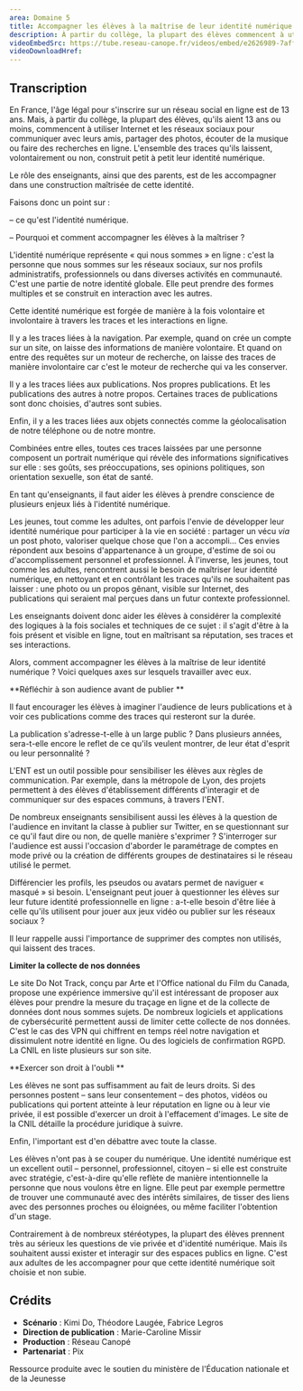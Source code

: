 ```yaml
---
area: Domaine 5
title: Accompagner les élèves à la maîtrise de leur identité numérique 
description: À partir du collège, la plupart des élèves commencent à utiliser Internet et les réseaux sociaux. L’ensemble des traces qu’ils laissent, volontairement ou non, construit petit à petit leur identité numérique. Faisons donc un point sur l’identité numérique et voyons comment accompagner les élèves à la maîtriser ?
videoEmbedSrc: https://tube.reseau-canope.fr/videos/embed/e2626989-7aff-46a3-a38c-d4aa11b5d58e
videoDownloadHref:
---
```


## Transcription

En France, l'âge légal pour s'inscrire sur un réseau social en ligne est de 13 ans. Mais, à partir du collège, la plupart des élèves, qu'ils aient 13 ans ou moins, commencent à utiliser Internet et les réseaux sociaux pour communiquer avec leurs amis, partager des photos, écouter de la musique ou faire des recherches en ligne. L'ensemble des traces qu'ils laissent, volontairement ou non, construit petit à petit leur identité numérique.

Le rôle des enseignants, ainsi que des parents, est de les accompagner dans une construction maîtrisée de cette identité.

Faisons donc un point sur :

– ce qu'est l'identité numérique.

– Pourquoi et comment accompagner les élèves à la maîtriser ?

L'identité numérique représente « qui nous sommes » en ligne : c'est la personne que nous sommes sur les réseaux sociaux, sur nos profils administratifs, professionnels ou dans diverses activités en communauté. C'est une partie de notre identité globale. Elle peut prendre des formes multiples et se construit en interaction avec les autres.

Cette identité numérique est forgée de manière à la fois volontaire et involontaire à travers les traces et les interactions en ligne.

Il y a les traces liées à la navigation. Par exemple, quand on crée un compte sur un site, on laisse des informations de manière volontaire. Et quand on entre des requêtes sur un moteur de recherche, on laisse des traces de manière involontaire car c'est le moteur de recherche qui va les conserver.

Il y a les traces liées aux publications. Nos propres publications. Et les publications des autres à notre propos. Certaines traces de publications sont donc choisies, d'autres sont subies.

Enfin, il y a les traces liées aux objets connectés comme la géolocalisation de notre téléphone ou de notre montre.

Combinées entre elles, toutes ces traces laissées par une personne composent un portrait numérique qui révèle des informations significatives sur elle : ses goûts, ses préoccupations, ses opinions politiques, son orientation sexuelle, son état de santé.

En tant qu'enseignants, il faut aider les élèves à prendre conscience de plusieurs enjeux liés à l'identité numérique.

Les jeunes, tout comme les adultes, ont parfois l'envie de développer leur identité numérique pour participer à la vie en société : partager un vécu _via_ un post photo, valoriser quelque chose que l'on a accompli… Ces envies répondent aux besoins d'appartenance à un groupe, d'estime de soi ou d'accomplissement personnel et professionnel. À l'inverse, les jeunes, tout comme les adultes, rencontrent aussi le besoin de maîtriser leur identité numérique, en nettoyant et en contrôlant les traces qu'ils ne souhaitent pas laisser : une photo ou un propos gênant, visible sur Internet, des publications qui seraient mal perçues dans un futur contexte professionnel.

Les enseignants doivent donc aider les élèves à considérer la complexité des logiques à la fois sociales et techniques de ce sujet : il s'agit d'être à la fois présent et visible en ligne, tout en maîtrisant sa réputation, ses traces et ses interactions.

Alors, comment accompagner les élèves à la maîtrise de leur identité numérique ? Voici quelques axes sur lesquels travailler avec eux.

**Réfléchir à son audience avant de publier **

Il faut encourager les élèves à imaginer l'audience de leurs publications et à voir ces publications comme des traces qui resteront sur la durée.

La publication s'adresse-t-elle à un large public ? Dans plusieurs années, sera-t-elle encore le reflet de ce qu'ils veulent montrer, de leur état d'esprit ou leur personnalité ?

L'ENT est un outil possible pour sensibiliser les élèves aux règles de communication.
 Par exemple, dans la métropole de Lyon, des projets permettent à des élèves d'établissement différents d'interagir et de communiquer sur des espaces communs,
 à travers l'ENT.

De nombreux enseignants sensibilisent aussi les élèves à la question de l'audience en invitant la classe à publier sur Twitter, en se questionnant sur ce qu'il faut dire ou non, de quelle manière s'exprimer ? S'interroger sur l'audience est aussi l'occasion d'aborder le paramétrage de comptes en mode privé ou la création de différents groupes de destinataires si le réseau utilisé le permet.

Différencier les profils, les pseudos ou avatars permet de naviguer « masqué » si besoin. L'enseignant peut jouer à questionner les élèves sur leur future identité professionnelle en ligne : a-t-elle besoin d'être liée à celle qu'ils utilisent pour jouer aux jeux vidéo ou publier sur les réseaux sociaux ?

Il leur rappelle aussi l'importance de supprimer des comptes non utilisés, qui laissent des traces.

**Limiter la collecte de nos données**

Le site Do Not Track, conçu par Arte et l'Office national du Film du Canada, propose une expérience immersive qu'il est intéressant de proposer aux élèves pour prendre la mesure du traçage en ligne et de la collecte de données dont nous sommes sujets. De nombreux logiciels et applications de cybersécurité permettent aussi de limiter cette collecte de nos données. C'est le cas des VPN qui chiffrent en temps réel notre navigation et dissimulent notre identité en ligne. Ou des logiciels de confirmation RGPD. La CNIL en liste plusieurs sur son site.

**Exercer son droit à l'oubli **

Les élèves ne sont pas suffisamment au fait de leurs droits. Si des personnes postent – sans leur consentement – des photos, vidéos ou publications qui portent atteinte à leur réputation en ligne ou à leur vie privée, il est possible d'exercer un droit à l'effacement d'images. Le site de la CNIL détaille la procédure juridique à suivre.

Enfin, l'important est d'en débattre avec toute la classe.

Les élèves n'ont pas à se couper du numérique. Une identité numérique est un excellent outil – personnel, professionnel, citoyen – si elle est construite avec stratégie, c'est-à-dire qu'elle reflète de manière intentionnelle la personne que nous voulons être en ligne. Elle peut par exemple permettre de trouver une communauté avec des intérêts similaires, de tisser des liens avec des personnes proches ou éloignées, ou même faciliter l'obtention d'un stage.

Contrairement à de nombreux stéréotypes, la plupart des élèves prennent très au sérieux les questions de vie privée et d'identité numérique. Mais ils souhaitent aussi exister et interagir sur des espaces publics en ligne. C'est aux adultes de les accompagner pour que cette identité numérique soit choisie et non subie.

## **Crédits**

-  **Scénario** : Kimi Do, Théodore Laugée, Fabrice Legros
- **Direction de publication** : Marie-Caroline Missir
- **Production** : Réseau Canopé
- **Partenariat** : Pix

Ressource produite avec le soutien du ministère de l'Éducation nationale et de la Jeunesse
